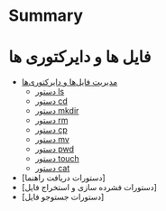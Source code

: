 # Summary
# فایل ها و دایرکتوری ها
- [ مدیریت فایل‌ها و دایرکتوری‌ها](./Manage.md)
    - [دستور ls](./Manage.md#%D8%AF%D8%B3%D8%AA%D9%88%D8%B1-ls)
    - [دستور cd](./Manage.md#%D8%AF%D8%B3%D8%AA%D9%88%D8%B1-cd)
    - [دستور mkdir](.//Manage.md#%D8%AF%D8%B3%D8%AA%D9%88%D8%B1-mkdir)
    - [دستور rm](.//Manage.md#%D8%AF%D8%B3%D8%AA%D9%88%D8%B1-rm)
    - [دستور cp](.//Manage.md#%D8%AF%D8%B3%D8%AA%D9%88%D8%B1-cp)
    - [دستور mv](.//Manage.md#%D8%AF%D8%B3%D8%AA%D9%88%D8%B1-mv)
    - [دستور pwd](.//Manage.md#%D8%AF%D8%B3%D8%AA%D9%88%D8%B1-pwd)
    - [دستور touch](.//Manage.md#%D8%AF%D8%B3%D8%AA%D9%88%D8%B1-touch)
    - [دستور cat](.//Manage.md#%D8%AF%D8%B3%D8%AA%D9%88%D8%B1-cat)
 - [دستورات دریافت راهنما]
 - [دستورات فشرده سازی و استخراج فایل]
 - [دستورات جستوجو فایل]
